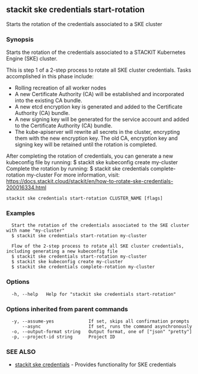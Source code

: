 ## stackit ske credentials start-rotation

Starts the rotation of the credentials associated to a SKE cluster

### Synopsis

Starts the rotation of the credentials associated to a STACKIT Kubernetes Engine (SKE) cluster.

This is step 1 of a 2-step process to rotate all SKE cluster credentials. Tasks accomplished in this phase include:
  - Rolling recreation of all worker nodes
  - A new Certificate Authority (CA) will be established and incorporated into the existing CA bundle.
  - A new etcd encryption key is generated and added to the Certificate Authority (CA) bundle.
  - A new signing key will be generated for the service account and added to the Certificate Authority (CA) bundle.
  - The kube-apiserver will rewrite all secrets in the cluster, encrypting them with the new encryption key.
The old CA, encryption key and signing key will be retained until the rotation is completed.

After completing the rotation of credentials, you can generate a new kubeconfig file by running:
  $ stackit ske kubeconfig create my-cluster
Complete the rotation by running:
  $ stackit ske credentials complete-rotation my-cluster
For more information, visit: https://docs.stackit.cloud/stackit/en/how-to-rotate-ske-credentials-200016334.html

```
stackit ske credentials start-rotation CLUSTER_NAME [flags]
```

### Examples

```
  Start the rotation of the credentials associated to the SKE cluster with name "my-cluster"
  $ stackit ske credentials start-rotation my-cluster

  Flow of the 2-step process to rotate all SKE cluster credentials, including generating a new kubeconfig file
  $ stackit ske credentials start-rotation my-cluster
  $ stackit ske kubeconfig create my-cluster
  $ stackit ske credentials complete-rotation my-cluster
```

### Options

```
  -h, --help   Help for "stackit ske credentials start-rotation"
```

### Options inherited from parent commands

```
  -y, --assume-yes             If set, skips all confirmation prompts
      --async                  If set, runs the command asynchronously
  -o, --output-format string   Output format, one of ["json" "pretty"]
  -p, --project-id string      Project ID
```

### SEE ALSO

* [stackit ske credentials](./stackit_ske_credentials.md)	 - Provides functionality for SKE credentials

